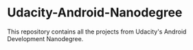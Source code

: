 # Udacity-Android-Nanodegree
This repository contains all the projects from Udacity's Android Development Nanodegree.
